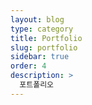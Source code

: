 ```yaml
---
layout: blog
type: category
title: Portfolio
slug: portfolio
sidebar: true
order: 4
description: >
  포트폴리오
---
```

